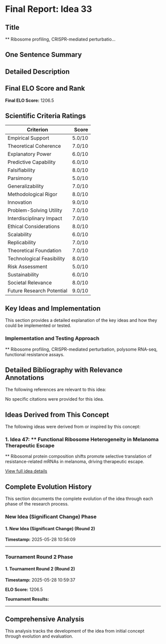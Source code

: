 # Final Report: Idea 33

## Title

** Ribosome profiling, CRISPR-mediated perturbatio...

## One Sentence Summary



## Detailed Description




## Final ELO Score and Rank

**Final ELO Score:** 1206.5

## Scientific Criteria Ratings

| Criterion | Score |
|---|---:|
| Empirical Support | 5.0/10 |
| Theoretical Coherence | 7.0/10 |
| Explanatory Power | 6.0/10 |
| Predictive Capability | 6.0/10 |
| Falsifiability | 8.0/10 |
| Parsimony | 5.0/10 |
| Generalizability | 7.0/10 |
| Methodological Rigor | 8.0/10 |
| Innovation | 9.0/10 |
| Problem-Solving Utility | 7.0/10 |
| Interdisciplinary Impact | 7.0/10 |
| Ethical Considerations | 8.0/10 |
| Scalability | 6.0/10 |
| Replicability | 7.0/10 |
| Theoretical Foundation | 7.0/10 |
| Technological Feasibility | 8.0/10 |
| Risk Assessment | 5.0/10 |
| Sustainability | 6.0/10 |
| Societal Relevance | 8.0/10 |
| Future Research Potential | 9.0/10 |

## Key Ideas and Implementation

This section provides a detailed explanation of the key ideas and how they could be implemented or tested.

### Implementation and Testing Approach

** Ribosome profiling, CRISPR-mediated perturbation, polysome RNA-seq, functional resistance assays.


## Detailed Bibliography with Relevance Annotations

The following references are relevant to this idea:

No specific citations were provided for this idea.


## Ideas Derived from This Concept

The following ideas were derived from or inspired by this concept:

### 1. Idea 47: ** Functional Ribosome Heterogeneity in Melanoma Therapeutic Escape

** Ribosomal protein composition shifts promote selective translation of resistance-related mRNAs in melanoma, driving therapeutic escape.

[View full idea details](idea_47_final.md)

## Complete Evolution History

This section documents the complete evolution of the idea through each phase of the research process.

### New Idea (Significant Change) Phase

#### 1. New Idea (Significant Change) (Round 2)
**Timestamp:** 2025-05-28 10:56:09



---

### Tournament Round 2 Phase

#### 1. Tournament Round 2 (Round 2)
**Timestamp:** 2025-05-28 10:59:37

**ELO Score:** 1206.5

**Tournament Results:**



---

## Comprehensive Analysis

This analysis tracks the development of the idea from initial concept through evolution and evaluation.

